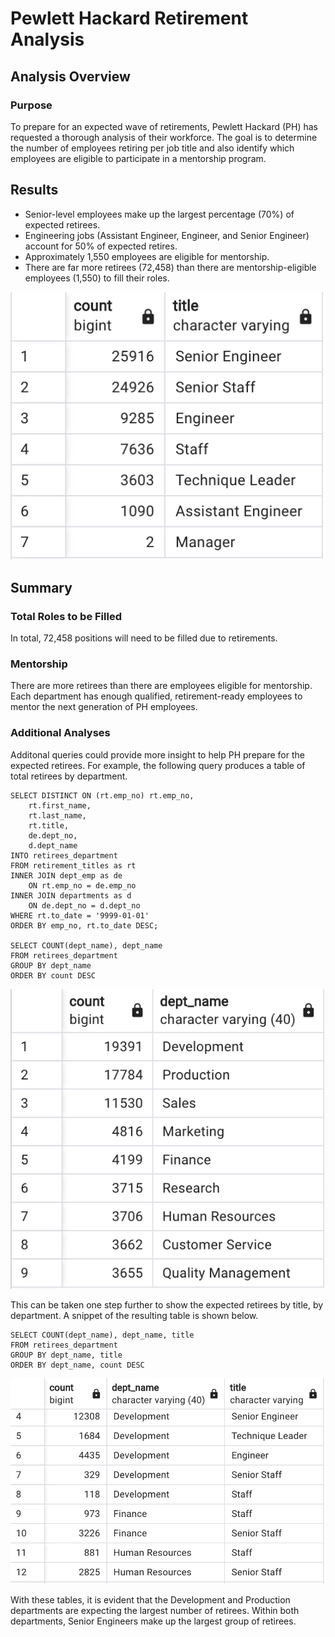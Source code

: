 # Pewlett Hackard Retirement Analysis

## Analysis Overview
### Purpose
To prepare for an expected wave of retirements, Pewlett Hackard (PH) has requested a thorough analysis of their workforce. The goal is to determine the number of employees retiring per job title and also identify which employees are eligible to participate in a mentorship program. 

## Results
* Senior-level employees make up the largest percentage (70%) of expected retirees. 
* Engineering jobs (Assistant Engineer, Engineer, and Senior Engineer) account for 50% of expected retires.
* Approximately 1,550 employees are eligible for mentorship. 
* There are far more retirees (72,458) than there are mentorship-eligible employees (1,550) to fill their roles.

![Retirees by Title](/Graphics/RetireesTitle.png)

## Summary
### Total Roles to be Filled
In total, 72,458 positions will need to be filled due to retirements.

### Mentorship
There are more retirees than there are employees eligible for mentorship. Each department has enough qualified, retirement-ready employees to mentor the next generation of PH employees. 

### Additional Analyses
Additonal queries could provide more insight to help PH prepare for the expected retirees. For example, the following query produces a table of total retirees by department. 
```
SELECT DISTINCT ON (rt.emp_no) rt.emp_no,
	rt.first_name,
	rt.last_name,
	rt.title,
	de.dept_no,
	d.dept_name
INTO retirees_department
FROM retirement_titles as rt
INNER JOIN dept_emp as de
	ON rt.emp_no = de.emp_no
INNER JOIN departments as d
	ON de.dept_no = d.dept_no
WHERE rt.to_date = '9999-01-01'
ORDER BY emp_no, rt.to_date DESC;

SELECT COUNT(dept_name), dept_name
FROM retirees_department
GROUP BY dept_name
ORDER BY count DESC
```
![Retirees by Title](/Graphics/RetireesDepartment.png)

This can be taken one step further to show the expected retirees by title, by department. A snippet of the resulting table is shown below.
```
SELECT COUNT(dept_name), dept_name, title
FROM retirees_department
GROUP BY dept_name, title
ORDER BY dept_name, count DESC
```
![Retirees by Title](/Graphics/RetireesDepartmentsTitle.png)

With these tables, it is evident that the Development and Production departments are expecting the largest number of retirees. Within both departments, Senior Engineers make up the largest group of retirees.
